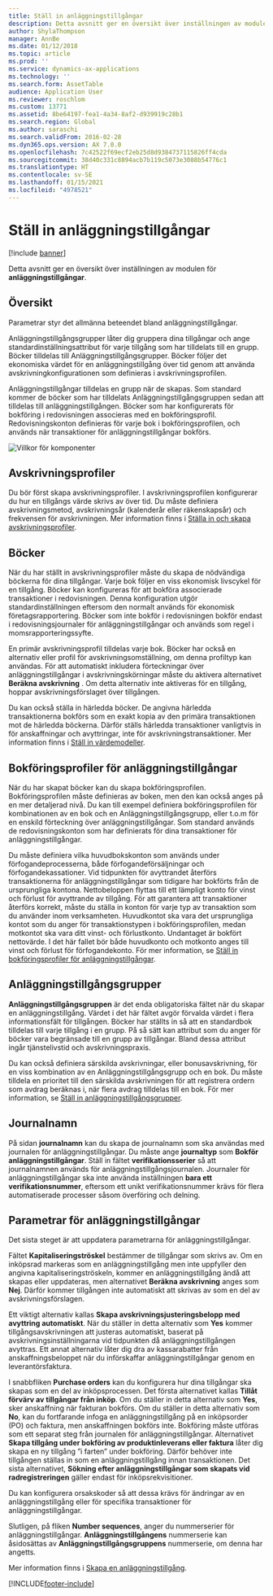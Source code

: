 ```yaml
---
title: Ställ in anläggningstillgångar
description: Detta avsnitt ger en översikt över inställningen av modulen för anläggningstillgångar.
author: ShylaThompson
manager: AnnBe
ms.date: 01/12/2018
ms.topic: article
ms.prod: ''
ms.service: dynamics-ax-applications
ms.technology: ''
ms.search.form: AssetTable
audience: Application User
ms.reviewer: roschlom
ms.custom: 13771
ms.assetid: 8be64197-fea1-4a34-8af2-d939919c28b1
ms.search.region: Global
ms.author: saraschi
ms.search.validFrom: 2016-02-28
ms.dyn365.ops.version: AX 7.0.0
ms.openlocfilehash: 7c42522f69ecf2eb25d8d9384737115826ff4cda
ms.sourcegitcommit: 38d40c331c8894acb7b119c5073e3088b54776c1
ms.translationtype: HT
ms.contentlocale: sv-SE
ms.lasthandoff: 01/15/2021
ms.locfileid: "4978521"
---
```

# <a name="set-up-fixed-assets"></a>Ställ in anläggningstillgångar

[!include [banner](../includes/banner.md)]

Detta avsnitt ger en översikt över inställningen av modulen för **anläggningstillgångar**.

## <a name="overview"></a>Översikt

Parametrar styr det allmänna beteendet bland anläggningstillgångar.

Anläggningstillgångsgrupper låter dig gruppera dina tillgångar och ange standardinställningsattribut för varje tillgång som har tilldelats till en grupp. Böcker tilldelas till Anläggningstillgångsgrupper. Böcker följer det ekonomiska värdet för en anläggningstillgång över tid genom att använda avskrivningkonfigurationen som definieras i avskrivningsprofilen.

Anläggningstillgångar tilldelas en grupp när de skapas. Som standard kommer de böcker som har tilldelats Anläggningstillgångsgruppen sedan att tilldelas till anläggningstillgången. Böcker som har konfigurerats för bokföring i redovisningen associeras med en bokföringsprofil. Redovisningskonton definieras för varje bok i bokföringsprofilen, och används när transaktioner för anläggningstillgångar bokförs.

![Villkor för komponenter](./media/FAComponents_Updated.png)

## <a name="depreciation-profiles"></a>Avskrivningsprofiler

Du bör först skapa avskrivningsprofiler. I avskrivningsprofilen konfigurerar du hur en tillgångs värde skrivs av över tid. Du måste definiera avskrivningsmetod, avskrivningsår (kalenderår eller räkenskapsår) och frekvensen för avskrivningen. Mer information finns i [Ställa in och skapa avskrivningsprofiler](tasks/set-up-depreciation-profiles.md).

## <a name="books"></a>Böcker

När du har ställt in avskrivningsprofiler måste du skapa de nödvändiga böckerna för dina tillgångar. Varje bok följer en viss ekonomisk livscykel för en tillgång. Böcker kan konfigureras för att bokföra associerade transaktioner i redovisningen. Denna konfiguration utgör standardinställningen eftersom den normalt används för ekonomisk företagsrapportering. Böcker som inte bokför i redovisningen bokför endast i redovisningsjournaler för anläggningstillgångar och används som regel i momsrapporteringssyfte.

En primär avskrivningsprofil tilldelas varje bok. Böcker har också en alternativ eller profil för avskrivningsomställning, om denna profiltyp kan användas. För att automatiskt inkludera förteckningar över anläggningstillgångar i avskrivningskörningar måste du aktivera alternativet **Beräkna avskrivning** . Om detta alternativ inte aktiveras för en tillgång, hoppar avskrivningsförslaget över tillgången.

Du kan också ställa in härledda böcker. De angivna härledda transaktionerna bokförs som en exakt kopia av den primära transaktionen mot de härledda böckerna. Därför ställs härledda transaktioner vanligtvis in för anskaffningar och avyttringar, inte för avskrivningstransaktioner. Mer information finns i [Ställ in värdemodeller](tasks/set-up-value-models.md).

## <a name="fixed-asset-posting-profiles"></a>Bokföringsprofiler för anläggningstillgångar

När du har skapat böcker kan du skapa bokföringsprofilen. Bokföringsprofilen måste definieras av boken, men den kan också anges på en mer detaljerad nivå. Du kan till exempel definiera bokföringsprofilen för kombinationen av en bok och en Anläggningstillgångsgrupp, eller t.o.m för en enskild förteckning över anläggningstillgångar. Som standard används de redovisningskonton som har definierats för dina transaktioner för anläggningstillgångar.

Du måste definiera vilka huvudbokskonton som används under förfogandeprocesserna, både förfogandeförsäljningar och förfogandekassationer. Vid tidpunkten för avyttrandet återförs transaktionerna för anläggningstillgångar som tidigare har bokförts från de ursprungliga kontona. Nettobeloppen flyttas till ett lämpligt konto för vinst och förlust för avyttrande av tillgång. För att garantera att transaktioner återförs korrekt, måste du ställa in konton för varje typ av transaktion som du använder inom verksamheten. Huvudkontot ska vara det ursprungliga kontot som du anger för transaktionstypen i bokföringsprofilen, medan motkontot ska vara ditt vinst- och förlustkonto. Undantaget är bokfört nettovärde. I det här fallet bör både huvudkonto och motkonto anges till vinst och förlust för förfogandekonto. För mer information, se [Ställ in bokföringsprofiler för anläggningstillgångar](tasks/set-up-fixed-asset-posting-profiles.md).

## <a name="fixed-asset-groups"></a>Anläggningstillgångsgrupper

**Anläggningstillgångsgruppen** är det enda obligatoriska fältet när du skapar en anläggningstillgång. Värdet i det här fältet avgör förvalda värdet i flera informationsfält för tillgången. Böcker har ställts in så att en standardbok tilldelas till varje tillgång i en grupp. På så sätt kan attribut som du anger för böcker vara begränsade till en grupp av tillgångar. Bland dessa attribut ingår tjänstelivstid och avskrivningspraxis.

Du kan också definiera särskilda avskrivningar, eller bonusavskrivning, för en viss kombination av en Anläggningstillgångsgrupp och en bok. Du måste tilldela en prioritet till den särskilda avskrivningen för att registrera ordern som avdrag beräknas i, när flera avdrag tilldelas till en bok. För mer information, se [Ställ in anläggningstillgångsgrupper](tasks/set-up-fixed-asset-groups.md).

## <a name="journal-names"></a>Journalnamn

På sidan **journalnamn** kan du skapa de journalnamn som ska användas med journalen för anläggningstillgångar. Du måste ange **journaltyp** som **Bokför anläggningstillgångar**. Ställ in fältet **verifikationsserier** så att journalnamnen används för anläggningstillgångsjournalen. Journaler för anläggningstillgångar ska inte använda inställningen **bara ett verifikationsnummer**, eftersom ett unikt verifikationsnummer krävs för flera automatiserade processer såsom överföring och delning.

## <a name="fixed-asset-parameters"></a>Parametrar för anläggningstillgångar

Det sista steget är att uppdatera parametrarna för anläggningstillgångar.

Fältet **Kapitaliseringströskel** bestämmer de tillgångar som skrivs av. Om en inköpsrad markeras som en anläggningstillgång men inte uppfyller den angivna kapitaliseringströskeln, kommer en anläggningstillgång ändå att skapas eller uppdateras, men alternativet **Beräkna avskrivning** anges som **Nej**. Därför kommer tillgången inte automatiskt att skrivas av som en del av avskrivningsförslagen.

Ett viktigt alternativ kallas **Skapa avskrivningsjusteringsbelopp med avyttring automatiskt**. När du ställer in detta alternativ som **Yes** kommer tillgångsavskrivningen att justeras automatiskt, baserat på avskrivningsinställningarna vid tidpunkten då anläggningstillgången avyttras. Ett annat alternativ låter dig dra av kassarabatter från anskaffningsbeloppet när du införskaffar anläggningstillgångar genom en leverantörsfaktura.

I snabbfliken **Purchase orders** kan du konfigurera hur dina tillgångar ska skapas som en del av inköpsprocessen. Det första alternativet kallas **Tillåt förvärv av tillgångar från inköp**. Om du ställer in detta alternativ som **Yes**, sker anskaffning när fakturan bokförs. Om du ställer in detta alternativ som **No**, kan du fortfarande infoga en anläggningstillgång på en inköpsorder (PO) och faktura, men anskaffningen bokförs inte. Bokföring måste utföras som ett separat steg från journalen för anläggningstillgångar. Alternativet **Skapa tillgång under bokföring av produktinleverans eller faktura** låter dig skapa en ny tillgång ”i farten” under bokföring. Därför behöver inte tillgången ställas in som en anläggningstillgång innan transaktionen. Det sista alternativet, **Sökning efter anläggningstillgångar som skapats vid radregistreringen** gäller endast för inköpsrekvisitioner.

Du kan konfigurera orsakskoder så att dessa krävs för ändringar av en anläggningstillgång eller för specifika transaktioner för anläggningstillgångar.

Slutligen, på fliken **Number sequences**, anger du nummerserier för anläggningstillgångar. **Anläggningstillgångens** nummerserie kan åsidosättas av **Anläggningstillgångsgruppens** nummerserie, om denna har angetts.

Mer information finns i [Skapa en anläggningstillgång](tasks/create-fixed-asset.md).


[!INCLUDE[footer-include](../../includes/footer-banner.md)]